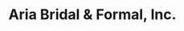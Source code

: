 ---
title: "Aria Bridal & Formal, Inc."
url: /lewisville/aria-bridal-and-formal-inc/
shop: clothes
---